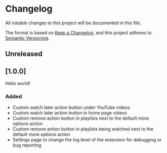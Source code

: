 # Changelog

All notable changes to this project will be documented in this file.

The format is based on [Keep a Changelog](https://keepachangelog.com/en/1.0.0/),
and this project adheres to [Semantic Versioning](https://semver.org/spec/v2.0.0.html).

## Unreleased

## [1.0.0]

Hello world!

### Added

- Custom watch later action button under YouTube videos
- Custom watch later action button in home page videos
- Custom remove action button in playlists next to the default more options action
- Custom remove action button in playlists being watched next to the default more options action
- Settings page to change the log level of the extension for debugging or bug reporting